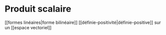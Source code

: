 # Produit scalaire
[[formes linéaires|forme bilinéaire]] [[définie-positivité|définie-positive]] sur un [[espace vectoriel]] 